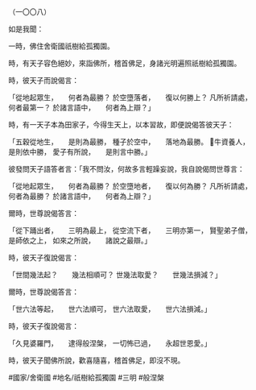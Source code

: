 （一〇〇八）

如是我聞：

一時，佛住舍衛國祇樹給孤獨園。

時，有天子容色絕妙，來詣佛所，稽首佛足，身諸光明遍照祇樹給孤獨園。

時，彼天子而說偈言：

「從地起眾生，　　何者為最勝？
於空墮落者，　　復以何勝上？
凡所祈請處，　　何者最第一？
於諸言語中，　　何者為上辯？」

時，有一天子本為田家子，今得生天上，以本習故，即便說偈答彼天子：

「五穀從地生，　　是則為最勝，
種子於空中，　　落地為最勝。
𭷟牛資養人，　　是則依中勝，
愛子有所說，　　是則言中勝。」

彼發問天子語答者言：「我不問汝，何故多言輕躁妄說，我自說偈問世尊言：

「從地起眾生，　　何者為最勝？
於空墮地者，　　復以何為勝？
凡所祈請處，　　何者為最勝？
於諸言語中，　　何者為上辯？」

爾時，世尊說偈答言：

「從下踊出者，　　三明為最上，
從空流下者，　　三明亦第一，
賢聖弟子僧，　　是師依之上，
如來之所說，　　諸說之最辯。」

時，彼天子復說偈言：

「世間幾法起？　　幾法相順可？
世幾法取愛？　　世幾法損減？」

爾時，世尊說偈答言：

「世六法等起，　　世六法順可，
世六法取愛，　　世六法損減。」

時，彼天子復說偈言：

「久見婆羅門，　　逮得般涅槃，
一切怖已過，　　永超世恩愛。」

時，彼天子聞佛所說，歡喜隨喜，稽首佛足，即沒不現。

#國家/舍衛國
#地名/祇樹給孤獨園
#三明
#般涅槃
